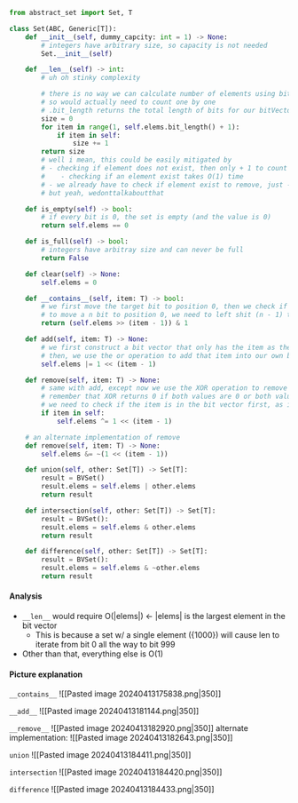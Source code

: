 ```python
from abstract_set import Set, T	

class Set(ABC, Generic[T]):
	def __init__(self, dummy_capcity: int = 1) -> None:
		# integers have arbitrary size, so capacity is not needed
		Set.__init__(self)

	def __len__(self) -> int:
		# uh oh stinky complexity

		# there is no way we can calculate number of elements using bitwise operations
		# so would actually need to count one by one
		# .bit_length returns the total length of bits for our bitVector
		size = 0
		for item in range(1, self.elems.bit_length() + 1):
			if item in self:
				size += 1
		return size
		# well i mean, this could be easily mitigated by
		# - checking if element does not exist, then only + 1 to count
		#    - checking if an element exist takes O(1) time
		# - we already have to check if element exist to remove, just - 1 to count
		# but yeah, wedonttalkaboutthat

	def is_empty(self) -> bool:
		# if every bit is 0, the set is empty (and the value is 0)
		return self.elems == 0

	def is_full(self) -> bool:
		# integers have arbitray size and can never be full
		return False

	def clear(self) -> None:
		self.elems = 0

	def __contains__(self, item: T) -> bool:
		# we first move the target bit to position 0, then we check if it has the value 1
		# to move a n bit to position 0, we need to left shit (n - 1) times
		return (self.elems >> (item - 1)) & 1

	def add(self, item: T) -> None:
		# we first construct a bit vector that only has the item as the element
		# then, we use the or operation to add that item into our own bit vector
		self.elems |= 1 << (item - 1)

	def remove(self, item: T) -> None:
		# same with add, except now we use the XOR operation to remove the element
		# remember that XOR returns 0 if both values are 0 or both values are 1
		# we need to check if the item is in the bit vector first, as if the element does not exist, it will be added (0 XOR 1 = 1)
        if item in self:
            self.elems ^= 1 << (item - 1)

	# an alternate implementation of remove
	def remove(self, item: T) -> None:
		self.elems &= ~(1 << (item - 1))

	def union(self, other: Set[T]) -> Set[T]:
		result = BVSet()
		result.elems = self.elems | other.elems
		return result

	def intersection(self, other: Set[T]) -> Set[T]:
		result = BVSet():
		result.elems = self.elems & other.elems
		return result

	def difference(self, other: Set[T]) -> Set[T]:
		result = BVSet():
		result.elems = self.elems & ~other.elems
		return result	
```

#### Analysis
- `__len__` would require O(|elems|) <- |elems| is the largest element in the bit vector
	- This is because a set w/ a single element ({1000}) will cause len to iterate from bit 0 all the way to bit 999
- Other than that, everything else is O(1)

#### Picture explanation
`__contains__`
![[Pasted image 20240413175838.png|350]]

`__add__`
![[Pasted image 20240413181144.png|350]]

`__remove__`
![[Pasted image 20240413182920.png|350]]
alternate implementation:
![[Pasted image 20240413182643.png|350]]

`union`
![[Pasted image 20240413184411.png|350]]

`intersection`
![[Pasted image 20240413184420.png|350]]

`difference`
![[Pasted image 20240413184433.png|350]]